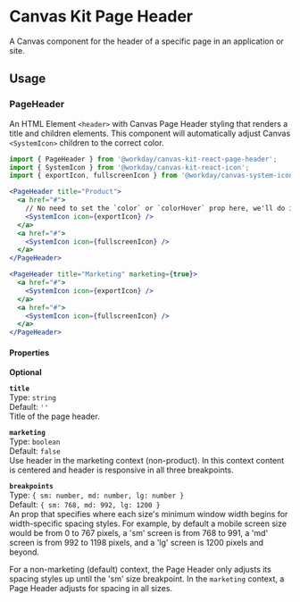 # Canvas Kit Page Header

A Canvas component for the header of a specific page in an application or site.

## Usage

### PageHeader

An HTML Element `<header>` with Canvas Page Header styling that renders a title and children
elements. This component will automatically adjust Canvas `<SystemIcon>` children to the correct
color.

```jsx
import { PageHeader } from '@workday/canvas-kit-react-page-header';
import { SystemIcon } from '@workday/canvas-kit-react-icon';
import { exportIcon, fullscreenIcon } from '@workday/canvas-system-icons-web';

<PageHeader title="Product">
  <a href="#">
    // No need to set the `color` or `colorHover` prop here, we'll do it for you
    <SystemIcon icon={exportIcon} />
  </a>
  <a href="#">
    <SystemIcon icon={fullscreenIcon} />
  </a>
</PageHeader>

<PageHeader title="Marketing" marketing={true}>
  <a href="#">
    <SystemIcon icon={exportIcon} />
  </a>
  <a href="#">
    <SystemIcon icon={fullscreenIcon} />
  </a>
</PageHeader>
```

#### Properties

**Optional**

**`title`**  
Type: `string`  
Default: `''`  
Title of the page header.

**`marketing`**  
Type: `boolean`  
Default: `false`  
Use header in the marketing context (non-product). In this context content is centered and header is
responsive in all three breakpoints.

**`breakpoints`**  
Type: `{ sm: number, md: number, lg: number }`  
Default: `{ sm: 768, md: 992, lg: 1200 }`  
An prop that specifies where each size's minimum window width begins for width-specific spacing
styles. For example, by default a mobile screen size would be from 0 to 767 pixels, a 'sm' screen is
from 768 to 991, a 'md' screen is from 992 to 1198 pixels, and a 'lg' screen is 1200 pixels and
beyond.

For a non-marketing (default) context, the Page Header only adjusts its spacing styles up until the
'sm' size breakpoint. In the `marketing` context, a Page Header adjusts for spacing in all sizes.
